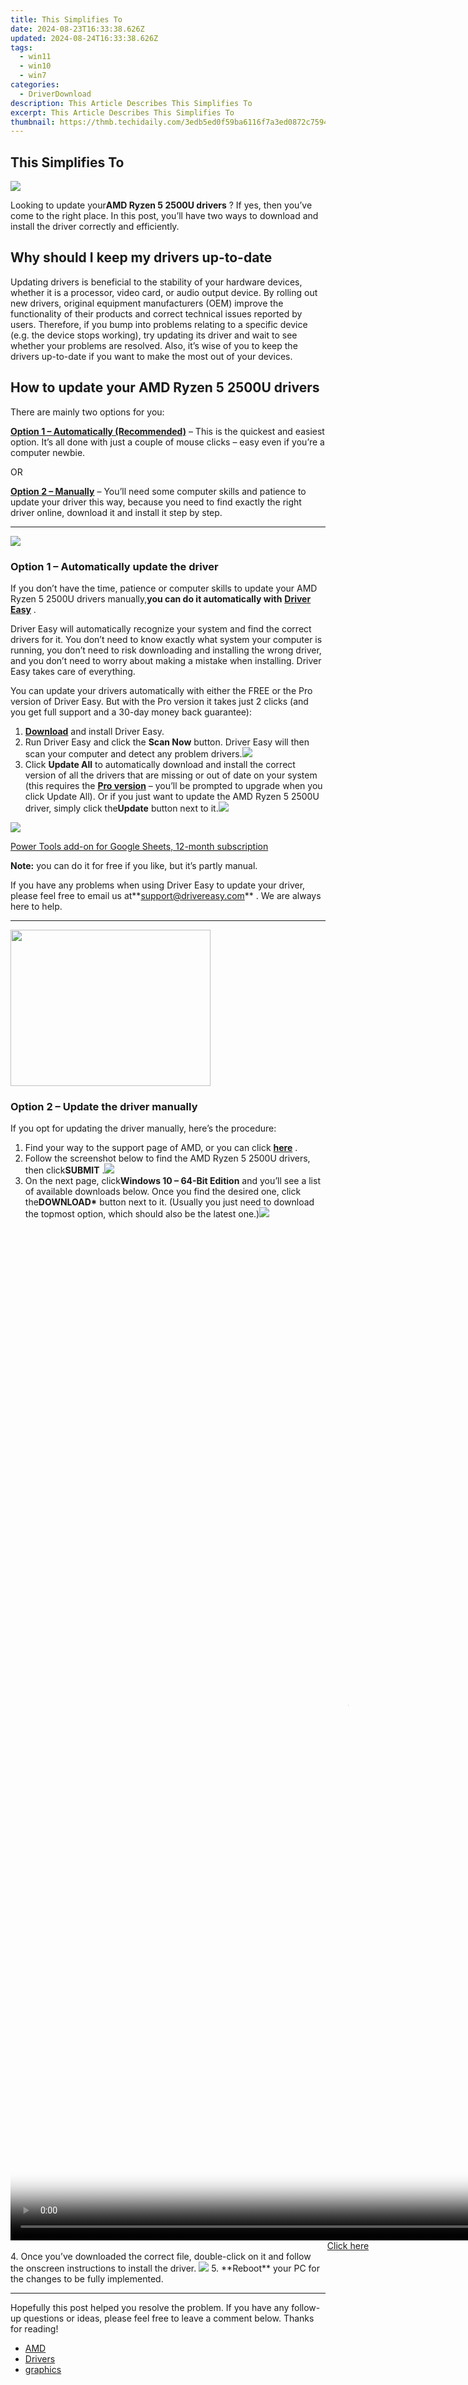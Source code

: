 ```yaml
---
title: This Simplifies To
date: 2024-08-23T16:33:38.626Z
updated: 2024-08-24T16:33:38.626Z
tags:
  - win11
  - win10
  - win7
categories:
  - DriverDownload
description: This Article Describes This Simplifies To
excerpt: This Article Describes This Simplifies To
thumbnail: https://thmb.techidaily.com/3edb5ed0f59ba6116f7a3ed0872c7594498c971b0508e76320f421ee17afaca1.jpg
---
```


## This Simplifies To

![](https://images.drivereasy.com/wp-content/uploads/2019/10/image-289.png)

 Looking to update your**AMD Ryzen 5 2500U drivers** ? If yes, then you’ve come to the right place. In this post, you’ll have two ways to download and install the driver correctly and efficiently.

## Why should I keep my drivers up-to-date

 Updating drivers is beneficial to the stability of your hardware devices, whether it is a processor, video card, or audio output device. By rolling out new drivers, original equipment manufacturers (OEM) improve the functionality of their products and correct technical issues reported by users. Therefore, if you bump into problems relating to a specific device (e.g. the device stops working), try updating its driver and wait to see whether your problems are resolved. Also, it’s wise of you to keep the drivers up-to-date if you want to make the most out of your devices.

## How to update your AMD Ryzen 5 2500U drivers

There are mainly two options for you:

**[Option 1 – Automatically (Recommended)](https://www.drivereasy.com/knowledge/update-amd-ryzen-5-2500u-drivers-quickly-easily/#option1)**  – This is the quickest and easiest option. It’s all done with just a couple of mouse clicks – easy even if you’re a computer newbie.

OR

**[Option 2 – Manually](https://tools.techidaily.com/drivereasy/download/)**  – You’ll need some computer skills and patience to update your driver this way, because you need to find exactly the right driver online, download it and install it step by step.

---

<!-- affiliate ads begin -->
<a href="https://store.movavi.com/affiliate.php?ACCOUNT=MOVAVI&AFFILIATE=108875&PATH=https%3A%2F%2Fwww.movavi.com%3FAFFILIATE%3D108875%26RESOURCE%3DMovavi%2BVideo%2BConverter%2BBox"><img src="https://mcusercontent.com/0885a03ded3d480dca9287f12/images/8020c1dc-518e-3bdf-6e7b-e6d1bdf1597b.jpg" border="0"></a>
<!-- affiliate ads end -->
### Option 1 – Automatically update the driver

 If you don’t have the time, patience or computer skills to update your AMD Ryzen 5 2500U drivers manually,**you can do it automatically with** **[Driver Easy](https://tools.techidaily.com/drivereasy/download/)**  .

 Driver Easy will automatically recognize your system and find the correct drivers for it. You don’t need to know exactly what system your computer is running, you don’t need to risk downloading and installing the wrong driver, and you don’t need to worry about making a mistake when installing. Driver Easy takes care of everything.

 You can update your drivers automatically with either the FREE or the Pro version of Driver Easy. But with the Pro version it takes just 2 clicks (and you get full support and a 30-day money back guarantee):

1. **[Download](https://tools.techidaily.com/drivereasy/download/)**  and install Driver Easy.
2. Run Driver Easy and click the **Scan Now** button. Driver Easy will then scan your computer and detect any problem drivers.![](https://images.drivereasy.com/wp-content/uploads/2019/10/2019-10-21_18-29-18.jpg)
3. Click **Update All** to automatically download and install the correct version of all the drivers that are missing or out of date on your system (this requires the **[Pro version](https://tools.techidaily.com/drivereasy/download/)**  – you’ll be prompted to upgrade when you click Update All). Or if you just want to update the AMD Ryzen 5 2500U driver, simply click the**Update**  button next to it.![](https://images.drivereasy.com/wp-content/uploads/2019/10/2019-10-21_18-10-47.jpg)
<!-- affiliate ads begin -->
<a href="https://secure.2checkout.com/order/checkout.php?PRODS=33729450&QTY=1&AFFILIATE=108875&CART=1"><img src="https://secure.avangate.com/images/merchant/7f687767ccf20fcea1c9dc4a5adc2326/Digisigner_banner_728_x_90_color_version.png" border="0"></a>
<!-- affiliate ads end -->

<!-- affiliate ads begin -->
<a href="https://secure.2checkout.com/order/checkout.php?PRODS=4721564&QTY=1&AFFILIATE=108875&CART=1">Power Tools add-on for Google Sheets, 12-month subscription</a>
<!-- affiliate ads end -->
**Note:** you can do it for free if you like, but it’s partly manual.

 If you have any problems when using Driver Easy to update your driver, please feel free to email us at**<support@drivereasy.com>** . We are always here to help.

---

<!-- affiliate ads begin -->
<a href="https://zonlipartnershipprogram.pxf.io/c/5597632/1821134/17882" target="_top" id="1821134"><img src="//a.impactradius-go.com/display-ad/17882-1821134" border="0" alt="" width="320" height="250"/></a><img height="0" width="0" src="https://imp.pxf.io/i/5597632/1821134/17882" style="position:absolute;visibility:hidden;" border="0" />
<!-- affiliate ads end -->
### Option 2 – Update the driver manually

If you opt for updating the driver manually, here’s the procedure:

1. Find your way to the support page of AMD, or you can click **[here](https://www.amd.com/en/support)**  .
2. Follow the screenshot below to find the AMD Ryzen 5 2500U drivers, then click**SUBMIT** .![](https://images.drivereasy.com/wp-content/uploads/2019/10/2019-10-21_18-33-03.jpg)
3. On the next page, click**Windows 10 – 64-Bit Edition** and you’ll see a list of available downloads below. Once you find the desired one, click the**DOWNLOAD\*** button next to it. (Usually you just need to download the topmost option, which should also be the latest one.)![](https://images.drivereasy.com/wp-content/uploads/2019/10/2019-10-21_18-37-55.jpg)
<!-- affiliate ads begin -->
<span id="1793213">
					<video width="1080" height="1620" style="cursor:pointer"
           poster="//a.impactradius-go.com/display-clicktoplayimage/1793213.jpeg"
           onclick="if(!this.playClicked){this.play();this.setAttribute('controls',true);this.playClicked=true;}">
	   <source src="//a.impactradius-go.com/display-ad/19135-1793213">
	   <img src="//a.impactradius-go.com/display-clicktoplayimage/1793213.jpeg" style="border: none; height: 100%; width: 100%; object-fit: contain">
	</video>
	<div style="width:1080px;text-align:center"><a href="javascript:window.open(decodeURIComponent('https%3A%2F%2Ftinyland.pxf.io%2Fc%2F5597632%2F1793213%2F19135'), '_blank');void(0);">Click here</a></div>
</span>
<img height="0" width="0" src="https://imp.pxf.io/i/5597632/1793213/19135" style="position:absolute;visibility:hidden;" border="0" />
<!-- affiliate ads end -->
4. Once you’ve downloaded the correct file, double-click on it and follow the onscreen instructions to install the driver.
<!-- affiliate ads begin -->
<a href="https://shop.copernic.com/order/checkout.php?PRODS=41033091&QTY=1&AFFILIATE=108875&CART=1"><img src="https://secure.2checkout.com/images/merchant/8d30aa96e72440759f74bd2306c1fa3d/Copernic-2023-Affiliate-728x90-Advanced.png" border="0"></a>
<!-- affiliate ads end -->
5. **Reboot** your PC for the changes to be fully implemented.

---

 Hopefully this post helped you resolve the problem. If you have any follow-up questions or ideas, please feel free to leave a comment below. Thanks for reading!

* [AMD](https://tools.techidaily.com/drivereasy/download/)
* [Drivers](https://tools.techidaily.com/drivereasy/download/)
* [graphics](https://tools.techidaily.com/drivereasy/download/)

<ins class="adsbygoogle"
     style="display:block"
     data-ad-format="autorelaxed"
     data-ad-client="ca-pub-7571918770474297"
     data-ad-slot="1223367746"></ins>



<ins class="adsbygoogle"
     style="display:block"
     data-ad-client="ca-pub-7571918770474297"
     data-ad-slot="8358498916"
     data-ad-format="auto"
     data-full-width-responsive="true"></ins>


